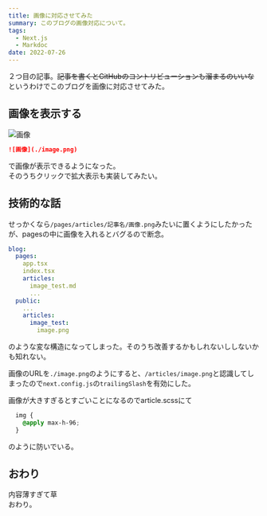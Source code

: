 ```yaml
---
title: 画像に対応させてみた
summary: このブログの画像対応について。
tags:
  - Next.js
  - Markdoc
date: 2022-07-26
---
```


２つ目の記事。~~記事を書くとGitHubのコントリビューションも溜まるのいいな~~  
というわけでこのブログを画像に対応させてみた。

## 画像を表示する

![画像](./image.png)

```markdown
![画像](./image.png)
```
で画像が表示できるようになった。  
そのうちクリックで拡大表示も実装してみたい。

## 技術的な話

せっかくなら`/pages/articles/記事名/画像.png`みたいに置くようにしたかったが、pagesの中に画像を入れるとバグるので断念。
```yaml
blog:
  pages:
    app.tsx
    index.tsx
    articles:
      image_test.md
      ...
  public:
    ...
    articles:
      image_test:
        image.png
```
のような変な構造になってしまった。そのうち改善するかもしれないししないかも知れない。

画像のURLを`./image.png`のようにすると、`/articles/image.png`と認識してしまったので`next.config.js`の`trailingSlash`を有効にした。

画像が大きすぎるとすごいことになるのでarticle.scssにて
```scss
  img {
    @apply max-h-96;
  }
```
のように防いでいる。


## おわり

内容薄すぎて草  
おわり。
